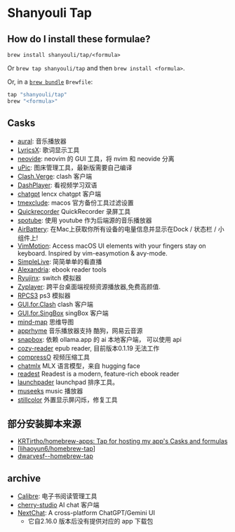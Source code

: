 # Shanyouli Tap

## How do I install these formulae?

`brew install shanyouli/tap/<formula>`

Or `brew tap shanyouli/tap` and then `brew install <formula>`.

Or, in a [`brew bundle`](https://github.com/Homebrew/homebrew-bundle) `Brewfile`:

```ruby
tap "shanyouli/tap"
brew "<formula>"
```

## Casks

+ [aural](https://github.com/kartik-venugopal/aural-player): 音乐播放器
+ [LyricsX](https://github.com/MxIris-LyricsX-Project/LyricsX): 歌词显示工具
+ [neovide](https://github.com/neovide/neovide): neovim 的 GUI 工具，将 nvim 和 neovide 分离
+ [uPic](https://github.com/gee1k/uPic): 图床管理工具，最新版需要自己编译
+ [Clash.Verge](https://github.com/clash-verge-rev/clash-verge-rev): clash 客户端
+ [DashPlayer](https://github.com/solidSpoon/DashPlayer): 看视频学习双语
+ [chatgpt](https://github.com/lencx/ChatGPT) lencx chatgpt 客户端
+ [tmexclude](https://github.com/PhotonQuantum/tmexclude): macos 官方备份工具过滤设置
+ [Quickrecorder](https://github.com/lihaoyun6/QuickRecorder) QuickRecorder 录屏工具
+ [spotube](https://github.com/KRTirtho/spotube): 使用 youtube 作为后端源的音乐播放器
+ [AirBattery](https://github.com/lihaoyun6/AirBattery): 在Mac上获取你所有设备的电量信息并显示在Dock / 状态栏 / 小组件上! 
+ [VimMotion](https://github.com/dwarvesf/VimMotionApp): Access macOS UI elements with your fingers stay on keyboard. Inspired by vim-easymotion & avy-mode. 
+ [SimpleLive](https://github.com/xiaoyaocz/dart_simple_live): 简简单单的看直播
+ [Alexandria](https://github.com/btpf/Alexandria): ebook reader tools
+ [Ryujinx](https://ryujinx.org/): switch 模拟器
+ [Zyplayer](https://github.com/Hiram-Wong/ZyPlayer): 跨平台桌面端视频资源播放器,免费高颜值. 
+ [RPCS3](https://rpcs3.net/) ps3 模拟器
+ [GUI.for.Clash](https://github.com/GUI-for-Cores/GUI.for.Clash) clash 客户端
+ [GUI.for.SingBox](https://github.com/GUI-for-Cores/GUI.for.SingBox) singBox 客户端
+ [mind-map](https://github.com/wanglin2/mind-map) 思维导图
+ [apprhyme](https://github.com/canxin121/app_rhyme) 音乐播放器支持 酷狗，网易云音源
+ [snapbox](https://snapbox.app/): 依赖 ollama.app 的 ai 本地客户端， 可以使用 api
+ [cozy-reader](https://github.com/srsng/cozy-reader) epub reader, 目前版本0.1.19 无法工作
+ [compressO](https://github.com/codeforreal1/compressO) 视频压缩工具
+ [chatmlx](https://github.com/johnmai-dev/ChatMLX) MLX 语言模型，来自 hugging face
+ [readest](https://github.com/readest/readest) Readest is a modern, feature-rich ebook reader
+ [launchpader](https://github.com/Molay/LaunchPadder) launchpad 排序工具。
+ [museeks](https://museeks.io/) music 播放器
+ [stillcolor](https://github.com/aiaf/Stillcolor) 外置显示屏闪烁，修复工具

## 部分安装脚本来源

+ [KRTirtho/homebrew-apps: Tap for hosting my app's Casks and formulas](https://github.com/KRTirtho/homebrew-apps/tree/main)
+ [[lihaoyun6/homebrew-tap](https://github.com/lihaoyun6/homebrew-tap/tree/master)]
+ [dwarvesf--homebrew-tap](https://github.com/dwarvesf/homebrew-tap)

## archive
+ [Calibre](https://calibre-ebook.com/dist/osx): 电子书阅读管理工具
+ [cherry-studio](https://github.com/kangfenmao/cherry-studio) AI chat 客户端
+ [NextChat](https://github.com/ChatGPTNextWeb/ChatGPT-Next-Web): A cross-platform ChatGPT/Gemini UI 
  - 它自2.16.0 版本后没有提供对应的 app 下载包
